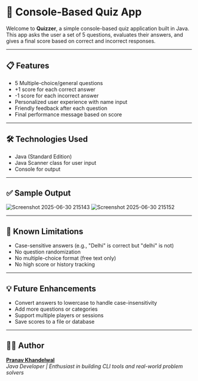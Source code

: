 # 🧠 Console-Based Quiz App

Welcome to **Quizzer**, a simple console-based quiz application built in Java.  
This app asks the user a set of 5 questions, evaluates their answers, and gives a final score based on correct and incorrect responses.

---

## 📋 Features

- 5 Multiple-choice/general questions  
- +1 score for each correct answer  
- -1 score for each incorrect answer  
- Personalized user experience with name input  
- Friendly feedback after each question  
- Final performance message based on score

---

## 🛠 Technologies Used

- Java (Standard Edition)  
- Java Scanner class for user input  
- Console for output

---

## ✅ Sample Output
![Screenshot 2025-06-30 215143](https://github.com/user-attachments/assets/d41f28e2-8b0e-40c1-9376-64ced253c5dd)
![Screenshot 2025-06-30 215152](https://github.com/user-attachments/assets/60e0a76a-2fae-4441-b312-20c796407050)


---

## 🚧 Known Limitations

- Case-sensitive answers (e.g., "Delhi" is correct but "delhi" is not)  
- No question randomization  
- No multiple-choice format (free text only)  
- No high score or history tracking

---

## 💡 Future Enhancements

- Convert answers to lowercase to handle case-insensitivity  
- Add more questions or categories  
- Support multiple players or sessions  
- Save scores to a file or database

---

## 👨‍💻 Author

[**Pranav Khandelwal**](https://pranavk.tech)  
_Java Developer | Enthusiast in building CLI tools and real-world problem solvers_


